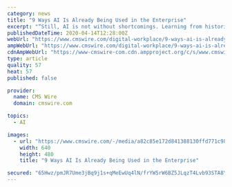 ```yaml
---
category: news
title: "9 Ways AI Is Already Being Used in the Enterprise"
excerpt: "“Still, AI is not without shortcomings. Learning from historical data, the algorithms can adopt persisting prejudices and start deprioritizing applicants based on their gender, race, age group, background, and such other criteria,” he said. Most business leaders are quite excited to implement AI into the company's business functions to ..."
publishedDateTime: 2020-04-14T12:28:00Z
webUrl: "https://www.cmswire.com/digital-workplace/9-ways-ai-is-already-being-used-in-the-enterprise/"
ampWebUrl: "https://www.cmswire.com/digital-workplace/9-ways-ai-is-already-being-used-in-the-enterprise/amp/"
cdnAmpWebUrl: "https://www-cmswire-com.cdn.ampproject.org/c/s/www.cmswire.com/digital-workplace/9-ways-ai-is-already-being-used-in-the-enterprise/amp/"
type: article
quality: 57
heat: 57
published: false

provider:
  name: CMS Wire
  domain: cmswire.com

topics:
  - AI

images:
  - url: "https://www.cmswire.com/-/media/a82c85e172d841388130ffd771c9875c.ashx?mw=1024"
    width: 640
    height: 480
    title: "9 Ways AI Is Already Being Used in the Enterprise"

secured: "65Hwz/pmJR7Ume3jBq9j1s+qMeEwUq4lN/frYW5rW6BZ5JLqzT4Lvb93STA8YwT3RfKlKQ1Cr1WKRvDotHymKyw8hb8LM6hVI7i5MF8ZcW2v8P6/Bk0oOjqxb4W80uJHZ0NtJ/bGAT3/1Pekcv3enc7hcD3f/3wyNZywRdAurf0NgobYTFmLLVUrnZMZw/ic0m+TmtDL/KwUIgd8L89rMSLa3lTo3joB6V2WiQD8rxWLNhqz7HMY5svtWl3b1x9i9VcjJ1PBdvJ02sFTMcz+5gF0nu/QdxYj4JTcabtKqviM5DpfwIpGgoUF8KGKO0u9;VM7VX4y74pKzjYSf3bA93g=="
---
```


